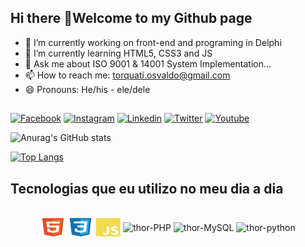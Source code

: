 ## Hi there 🖖Welcome to my Github page
- 🔭 I’m currently working on front-end and programing in Delphi
- 🌱 I’m currently learning HTML5, CSS3 and JS
- 💬 Ask me about ISO 9001 & 14001 System Implementation...
- 📫 How to reach me: torquati.osvaldo@gmail.com
- 😄 Pronouns: He/his - ele/dele
##
[![Facebook](https://img.shields.io/badge/Facebook-1877F2?style=for-the-badge&logo=facebook&logoColor=white)](https://www.facebook.com/Torquati.Osvaldo)
[![Instagram](https://img.shields.io/badge/Instagram-E4405F?style=for-the-badge&logo=instagram&logoColor=white)](https://www.instagram.com/@DjThorkuat)
[![Linkedin](https://img.shields.io/badge/LinkedIn-0077B5?style=for-the-badge&logo=linkedin&logoColor=white)](https://www.facebook.com/Torquati.Osvaldo)
[![Twitter](https://img.shields.io/badge/Twitter-1DA1F2?style=for-the-badge&logo=twitter&logoColor=white)](https://www.twiiter.com/@Dj_Torquati)
[![Youtube](https://img.shields.io/badge/YouTube-FF0000?style=for-the-badge&logo=youtube&logoColor=white)](https://www.youtube.com/@DJ_Thor)


![Anurag's GitHub stats](https://github-readme-stats.vercel.app/api?username=otorquati&show_icons=true&theme=dracula)

[![Top Langs](https://github-readme-stats.vercel.app/api/top-langs/?username=otorquati)](https://github.com/otorquati/github-readme-stats)

## Tecnologias que eu utilizo no meu dia a dia

<div style="display: inline_block"><br>
  <div align="center">
  <img align="center" alt="thor-HTML" height="30" width="40" src="https://raw.githubusercontent.com/devicons/devicon/master/icons/html5/html5-original.svg">
  <img align="center" alt="thor-CSS" height="30" width="40" src="https://raw.githubusercontent.com/devicons/devicon/master/icons/css3/css3-original.svg">
  <img align="center" alt="thor-js" height="30" width="40" src="https://raw.githubusercontent.com/devicons/devicon/master/icons/javascript/javascript-plain.svg">
  <img align="center" alt="thor-PHP" height="30" width="40" src="https://cdn.jsdelivr.net/gh/devicons/devicon/icons/php/php-original.svg">
  <img align="center" alt="thor-MySQL" height="30" width="40" src="https://cdn.jsdelivr.net/gh/devicons/devicon/icons/mysql/mysql-original-wordmark.svg">
  <img align="center" alt="thor-python" height="30" width="40" src="https://cdn.jsdelivr.net/gh/devicons/devicon/icons/python/python-original-wordmark.svg" />
    </div>
</div>
